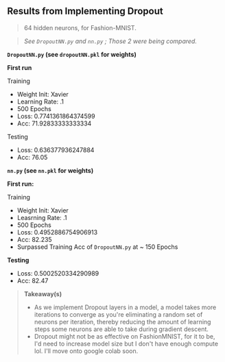 ## Results from Implementing Dropout

> 64 hidden neurons, for Fashion-MNIST.

>_See `DropoutNN.py` and `nn.py` ; Those 2 were being compared._

**`DropoutNN.py` (see `dropoutNN.pkl` for weights)**

**First run**

Training
- Weight Init: Xavier
- Learning Rate: .1
- 500 Epochs
- Loss: 0.7741361864374599
- Acc: 71.92833333333334

Testing
- Loss: 0.636377936247884
- Acc: 76.05

**`nn.py` (see `nn.pkl` for weights)**

**First run:**

Training
- Weight Init: Xavier
- Leasrning Rate: .1
- 500 Epochs
- Loss: 0.4952886754906913
- Acc: 82.235
- Surpassed Training Acc of `DropoutNN.py` at ~ 150 Epochs

**Testing**
- Loss: 0.5002520334290989
- Acc: 82.47

> **Takeaway(s)** 
> - As we implement Dropout layers in a model, a model takes more iterations to converge as you're eliminating a random set of neurons per iteration, thereby reducing the amount of learning steps some neurons are able to take during gradient descent.
> - Dropout might not be as effective on FashionMNIST, for it to be, I'd need to increase model size but I don't have enough compute lol. I'll move onto google colab soon.

